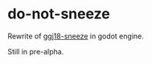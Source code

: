 # do-not-sneeze

Rewrite of [ggj18-sneeze](https://github.com/3stadt/ggj18-sneeze) in godot engine.

Still in pre-alpha.
